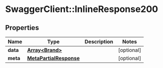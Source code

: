 # SwaggerClient::InlineResponse200

## Properties
Name | Type | Description | Notes
------------ | ------------- | ------------- | -------------
**data** | [**Array&lt;Brand&gt;**](Brand.md) |  | [optional] 
**meta** | [**MetaPartialResponse**](MetaPartialResponse.md) |  | [optional] 


